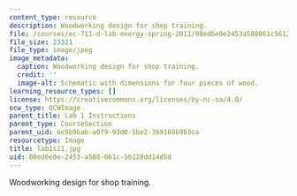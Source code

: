 ```yaml
---
content_type: resource
description: Woodworking design for shop training.
file: /courses/ec-711-d-lab-energy-spring-2011/08ed6e0e2453a588061c56128dd14d5d_lab1s11.jpg
file_size: 23321
file_type: image/jpeg
image_metadata:
  caption: Woodworking design for shop training.
  credit: ''
  image-alt: Schematic with dimensions for four pieces of wood.
learning_resource_types: []
license: https://creativecommons.org/licenses/by-nc-sa/4.0/
ocw_type: OCWImage
parent_title: Lab 1 Instructions
parent_type: CourseSection
parent_uid: 6e9b9bab-a0f9-93d0-5be2-369160b9b3ca
resourcetype: Image
title: lab1s11.jpg
uid: 08ed6e0e-2453-a588-061c-56128dd14d5d
---
```

Woodworking design for shop training.